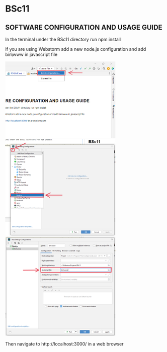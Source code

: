 # BSc11
## SOFTWARE CONFIGURATION AND USAGE GUIDE
In the terminal under the BSc11 directory run npm install 

If you are using Webstorm add a new node.js configuration and add bin\www in javascript file

<img src="images/1C.PNG" alt="Edit configurations" width="350">

<img src="images/2c.PNG" alt="Add Node.js configuration" width="350">

<img src="images/3c.PNG" alt="Add bin\www to JavaScript file" width="350">

Then navigate to http://localhost:3000/ in a web browser
